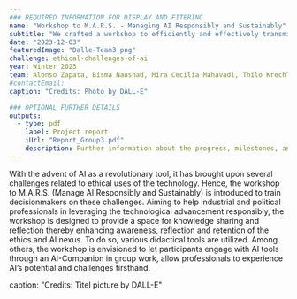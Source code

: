 ```yaml
---
### REQUIRED INFORMATION FOR DISPLAY AND FITERING
name: "Workshop to M.A.R.S. - Managing AI Responsibly and Sustainably"
subtitle: "We crafted a workshop to efficiently and effectively transmit knowledge about ethical AI for political and industry leaders."
date: "2023-12-03"
featuredImage: "Dalle-Team3.png"
challenge: ethical-challenges-of-ai
year: Winter 2023
team: Alonso Zapata, Bisma Naushad, Mira Cecilia Mahavadi, Thilo Krechlak
#contactEmail:
caption: "Credits: Photo by DALL-E"

### OPTIONAL FURTHER DETAILS
outputs:
  - type: pdf
    label: Project report
    iUrl: "Report_Group3.pdf"
    description: Further information about the progress, milestones, and roadblocks.
---
```


With the advent of AI as a revolutionary tool, it has brought upon several challenges related to ethical uses of the technology. Hence, the workshop to M.A.R.S. (Manage AI Responsibly and Sustainably) is introduced to train decisionmakers on these challenges. Aiming to help industrial and political professionals in leveraging the technological advancement responsibly, the workshop is designed to provide a space for knowledge sharing and reflection thereby enhancing awareness, reflection and retention of the ethics and AI nexus. To do so, various didactical tools are utilized. Among others, the workshop is envisioned to let participants engage with AI tools through an AI-Companion in group work, allow professionals to experience AI’s potential and challenges firsthand.

caption: "Credits: Titel picture by DALL-E"
